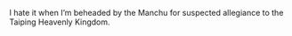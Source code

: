 I hate it when I’m beheaded by the Manchu for suspected allegiance to the Taiping Heavenly Kingdom.
